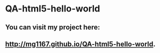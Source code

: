 # QA-html5-hello-world
## You can visit my project here: 
## http://mg1167.github.io/QA-html5-hello-world.
